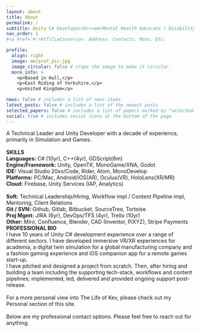```yaml
---
layout: about
title: About
permalink: /
subtitle: Unity C# Developer<br><em>Mental Health Advocate | Disability Rights Advocate<br>Compassionate and Human-First Technical Leader</em>
nav_order: 1
#<a href='#'>Affiliations</a>. Address. Contacts. Moto. Etc.

profile:
  align: right
  image: me/prof_pic.jpg
  image_circular: false # crops the image to make it circular
  more_info: >
    <p>Based in Hull,</p>
    <p>East Riding of Yorkshire,</p>
    <p>United Kingdom</p>

news: false # includes a list of news items
latest_posts: false # includes a list of the newest posts
selected_papers: false # includes a list of papers marked as "selected={true}"
social: true # includes social icons at the bottom of the page
---
```

A Technical Leader and Unity Developer with a decade of experience, primarily in Simulation and Games.
<br><br>
<strong>SKILLS</strong><br>
<b>Languages:</b> C# (10yr), C++(4yr), GDScript(6m)<br>
<b>Engine/Framework:</b> Unity, OpenTK, MonoGame/XNA, Godot<br>
<b>IDE:</b> Visual Studio 20xx/Code, Rider, Atom, MonoDevelop<br>
<b>Platforms:</b> PC/Mac, Android/iOS(AR), Oculus(VR), HoloLens(XR/MR)<br>
<b>Cloud:</b> Firebase, Unity Services (IAP, Analytics)<br>
<br>
<b>Soft:</b> Technical Leadership/Hiring, Workflow impl / Content Pipeline impl, Mentoring, Client Relations<br>
<b>Git / SVN:</b> Github, Gitlab, Bitbucket, SourceTree, Tortoise<br>
<b>Proj Mgmt:</b> JIRA (6yr), DevOps/TFS (4yr), Trello (10yr)<br>
<b>Other:</b> Miro, Confluence, Blender, CAD (Inventor, PiXYZ), Stripe Payments
<br>
<strong>PROFESSIONAL BIO</strong><br>
I have 10 years of Unity C# development experience over a range of different sectors. I have developed immersive VR/XR experiences for academia, a digital twin simulation for a global manufacturing company and a fashion gaming experience and iOS companion app for a remote games start-up.<br>I have pitched and designed a project from scratch. Then, after hiring and building a team including the supporting tech-stack, workflows and content pipelines; implemented, led, delivered and provided ongoing support post-release.
<br>
<br>
For a more personal view into The Life of Kev, please check out my Personal section of this site.
<br>
<br>
Below are my professional contact options. Please feel free to reach out for anything.
